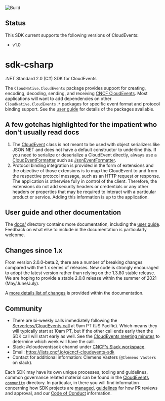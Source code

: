 ![Build](https://ci.appveyor.com/api/projects/status/github/cloudevents/sdk-csharp?svg=true)

## Status

This SDK current supports the following versions of CloudEvents:

- v1.0

# sdk-csharp

.NET Standard 2.0 (C#) SDK for CloudEvents

The `CloudNative.CloudEvents` package provides support for creating, encoding,
decoding, sending, and receiving [CNCF
CloudEvents](https://github.com/cloudevents/spec). Most applications
will want to add dependencies on other `CloudNative.CloudEvents.*`
packages for specific event format and protocol binding support. See
the [user guide](docs/guide.md) for details of the packages available.

## A few gotchas highlighted for the impatient who don't usually read docs

1. The [CloudEvent](src/CloudNative.CloudEvents/CloudEvent.cs) class is not meant to be used with 
   object serializers like JSON.NET and does not have a default constructor to underline this.
   If you need to serialize or deserialize a CloudEvent directly, always use a
   [CloudEventFormatter](src/CloudNative.CloudEvents/CloudEventFormatter.cs)
   such as  [JsonEventFormatter](src/CloudNative.CloudEvents.JsonNet/JsonEventFormatter.cs).
2. Protocol binding integration is provided in the form of extensions and the objective of those extensions
   is to map the CloudEvent to and from the respective protocol message, such as an HTTP request or response.
   The application is otherwise fully in control of the client. Therefore, the extensions do not
   add security headers or credentials or any other headers or properties that may be required to interact
   with a particular product or service. Adding this information is up to the application.

## User guide and other documentation

The [docs/](docs) directory contains more documentation, including
the [user guide](docs/guide.md). Feedback on what else to include in
the documentation is particularly welcome.

## Changes since 1.x

From version 2.0.0-beta.2, there are a number of breaking changes
compared with the 1.x series of releases. New code is
strongly encouraged to adopt the latest version rather than relying
on the 1.3.80 stable release. We are hoping to provide a stable
2.0.0 release within the summer of 2021 (May/June/July).

A [more details list of changes](docs/changes-since-1x.md) is
provided within the documentation.

## Community

- There are bi-weekly calls immediately following the [Serverless/CloudEvents
  call](https://github.com/cloudevents/spec#meeting-time) at
  9am PT (US Pacific). Which means they will typically start at 10am PT, but
  if the other call ends early then the SDK call will start early as well.
  See the [CloudEvents meeting minutes](https://docs.google.com/document/d/1OVF68rpuPK5shIHILK9JOqlZBbfe91RNzQ7u_P7YCDE/edit#)
  to determine which week will have the call.
- Slack: #cloudeventssdk channel under
  [CNCF's Slack workspace](https://slack.cncf.io/).
- Email: https://lists.cncf.io/g/cncf-cloudevents-sdk
- Contact for additional information: Clemens Vasters (`@Clemens Vasters`
  on slack).

Each SDK may have its own unique processes, tooling and guidelines, common
governance related material can be found in the
[CloudEvents `community`](https://github.com/cloudevents/spec/tree/master/community)
directory. In particular, in there you will find information concerning
how SDK projects are
[managed](https://github.com/cloudevents/spec/blob/master/community/SDK-GOVERNANCE.md),
[guidelines](https://github.com/cloudevents/spec/blob/master/community/SDK-maintainer-guidelines.md)
for how PR reviews and approval, and our
[Code of Conduct](https://github.com/cloudevents/spec/blob/master/community/GOVERNANCE.md#additional-information)
information.
